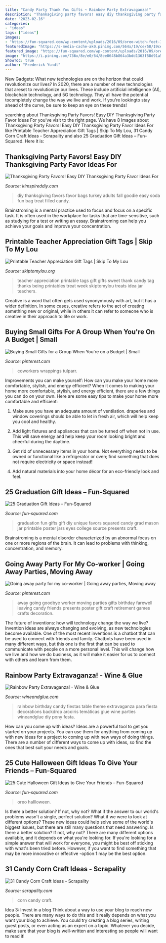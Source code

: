 ```yaml
---
title: "Candy Party Thank You Gifts ~ Rainbow Party Extravaganza!"
description: "Thanksgiving party favors! easy diy thanksgiving party favor ideas for"
date: "2023-02-16"
categories:
- "ideas"
tags: ["ideas"]
images:
- "https://fun-squared.com/wp-content/uploads/2016/09/oreo-witch-feet-1.jpg"
featuredImage: "https://s-media-cache-ak0.pinimg.com/564x/19/ce/50/19ce5027deb8a3ce6ef492930aa4c955.jpg"
featured_image: "https://fun-squared.com/wp-content/uploads/2016/09/oreo-witch-feet-1.jpg"
image: "https://i.pinimg.com/736x/8e/e0/64/8ee0648b864a3bdd1363f58d91a53290--going-away-parties-going-away-party-ideas-for-friends.jpg"
ShowToc: true
author: "Frederick Yundt"
---
```



New Gadgets: What new technologies are on the horizon that could revolutionize our lives?
In 2020, there are a number of new technologies that areset to revolutionize our lives. These include artificial intelligence (AI), blockchain technology, and 5G technology. They all have the potential tocompletely change the way we live and work. If you're lookingto stay ahead of the curve, be sure to keep an eye on these trends!

	

		
searching about Thanksgiving Party Favors! Easy DIY Thanksgiving Party Favor Ideas For you've visit to the right page. We have 8 Images about Thanksgiving Party Favors! Easy DIY Thanksgiving Party Favor Ideas For like Printable Teacher Appreciation Gift Tags | Skip To My Lou, 31 Candy Corn Craft Ideas - Scrapality and also 25 Graduation Gift Ideas – Fun-Squared. Here it is:
		
    
## Thanksgiving Party Favors! Easy DIY Thanksgiving Party Favor Ideas For

<img loading=lazy src="https://kimspireddiy.com/wp-content/uploads/2020/11/diy-turkey-soda-1.jpg" onerror="this.onerror=null;this.src='https://tse2.mm.bing.net/th?id=OIP.4TcNig0kZ0NuWKb65rjYtQHaL_&amp;pid=15.1';" alt="Thanksgiving Party Favors! Easy DIY Thanksgiving Party Favor Ideas For">

_Source: kimspireddiy.com_

>diy thanksgiving favors favor bags turkey adults fall goodie easy soda fun bag treat filled candy. 

	

Brainstroming is a mental practice used to focus and focus on a specific task. It is often used in the workplace for tasks that are time-sensitive, such as studying for a test or writing an essay. Brainstroming can help you achieve your goals and improve your concentration.

    
## Printable Teacher Appreciation Gift Tags | Skip To My Lou

<img loading=lazy src="http://www.skiptomylou.org/wp-content/uploads/2015/04/thanks-for-being-so-sweet-printable-tag.jpg" onerror="this.onerror=null;this.src='https://tse2.mm.bing.net/th?id=OIP.gkt-r8DEFTheQdlB8a-OOgHaKr&amp;pid=15.1';" alt="Printable Teacher Appreciation Gift Tags | Skip To My Lou">

_Source: skiptomylou.org_

>teacher appreciation printable tags gift gifts sweet thank candy tag thanks being printables treat week skiptomylou treats idea jar teachers. 

	

Creative is a word that often gets used synonymously with art, but it has a wider definition. In some cases, creative refers to the act of creating something new or original, while in others it can refer to someone who is creative in their approach to life or work.

    
## Buying Small Gifts For A Group When You&#039;re On A Budget | Small

<img loading=lazy src="https://i.pinimg.com/736x/ea/51/29/ea5129f5cfa5e3ae3ef08b9772c51577.jpg" onerror="this.onerror=null;this.src='https://tse3.mm.bing.net/th?id=OIP.Z7YUMy8r8_wefFhi9UABawHaLH&amp;pid=15.1';" alt="Buying Small Gifts for a Group When You&#039;re on a Budget | Small">

_Source: pinterest.com_

>coworkers wrappings tulparr. 

	

Improvements you can make yourself: How can you make your home more comfortable, stylish, and energy efficient?
When it comes to making your home more comfortable, stylish, and energy efficient, there are a few things you can do on your own. Here are some easy tips to make your home more comfortable and efficient: 
1. Make sure you have an adequate amount of ventilation. draperies and window coverings should be able to let in fresh air, which will help keep you cool and healthy.

2. Add light fixtures and appliances that can be turned off when not in use. This will save energy and help keep your room looking bright and cheerful during the daytime.

3. Get rid of unnecessary items in your home. Not everything needs to be owned or functional like a refrigerator or oven; find something that does not require electricity or space instead!

4. Add natural materials into your home décor for an eco-friendly look and feel.

    
## 25 Graduation Gift Ideas – Fun-Squared

<img loading=lazy src="http://fun-squared.com/wp-content/uploads/2017/05/graduation-eyes-765x1024.jpg" onerror="this.onerror=null;this.src='https://tse2.mm.bing.net/th?id=OIP.yyzX49-ijca-7Lf0-9TpCwHaJ6&amp;pid=15.1';" alt="25 Graduation Gift Ideas – Fun-Squared">

_Source: fun-squared.com_

>graduation fun gifts gift diy unique favors squared candy grad mason jar printable poster jars eyes college source presents craft. 

	

Brainstroming is a mental disorder characterized by an abnormal focus on one or more regions of the brain. It can lead to problems with thinking, concentration, and memory.

    
## Going Away Party For My Co-worker | Going Away Parties, Moving Away

<img loading=lazy src="https://i.pinimg.com/736x/8e/e0/64/8ee0648b864a3bdd1363f58d91a53290--going-away-parties-going-away-party-ideas-for-friends.jpg" onerror="this.onerror=null;this.src='https://tse4.mm.bing.net/th?id=OIP.v4WnfepJvE4q55Oef8M3CAHaJ3&amp;pid=15.1';" alt="Going away party for my co-worker | Going away parties, Moving away">

_Source: pinterest.com_

>away going goodbye worker moving parties gifts birthday farewell leaving candy friends presents poster gift craft retirement games crafts decoration. 

	

The future of inventions: how will technology change the way we live?
Invention ideas are always changing and evolving, as new technologies become available. One of the most recent inventions is a chatbot that can be used to connect with friends and family. Chatbots have been used in many different ways, but this one is the first that can be used to communicate with people on a more personal level. This will change how we live and how we do business, as it will make it easier for us to connect with others and learn from them.

    
## Rainbow Party Extravaganza! - Wine &amp; Glue

<img loading=lazy src="http://www.wineandglue.com/wp-content/uploads/2012/09/rainbow_party_candy_table.jpg" onerror="this.onerror=null;this.src='https://tse1.mm.bing.net/th?id=OIP.W8t8hqOXfp6tMJ39bHbvOgHaLh&amp;pid=15.1';" alt="Rainbow Party Extravaganza! - Wine &amp; Glue">

_Source: wineandglue.com_

>rainbow birthday candy fiestas table theme extravaganza para fiesta decorations backdrop arcoiris temáticas glue wine parties wineandglue diy pony festa. 

	

How can you come up with ideas?
Ideas are a powerful tool to get you started on your projects. You can use them for anything from coming up with new ideas for a project to coming up with new ways of doing things. There are a number of different ways to come up with ideas, so find the ones that best suit your needs and goals.

    
## 25 Cute Halloween Gift Ideas To Give Your Friends – Fun-Squared

<img loading=lazy src="https://fun-squared.com/wp-content/uploads/2016/09/oreo-witch-feet-1.jpg" onerror="this.onerror=null;this.src='https://tse1.mm.bing.net/th?id=OIP.aq_fwp3kZR8SKdkrwFDaiwHaLH&amp;pid=15.1';" alt="25 Cute Halloween Gift Ideas to Give Your Friends – Fun-Squared">

_Source: fun-squared.com_

>oreo hallloween. 

	

Is there a better solution? If not, why not?
What if the answer to our world's problems wasn't a single, perfect solution? What if we were to look at different options? These new ideas could help solve some of the world's biggest issues, but there are still many questions that need answering. Is there a better solution? If not, why not? There are many different options available, and it depends on what you're looking for. If you're looking for a simple answer that will work for everyone, you might be best off sticking with what's been tried before. However, if you want to find something that may be more innovative or effective -option 1 may be the best option.

    
## 31 Candy Corn Craft Ideas - Scrapality

<img loading=lazy src="https://s-media-cache-ak0.pinimg.com/564x/19/ce/50/19ce5027deb8a3ce6ef492930aa4c955.jpg" onerror="this.onerror=null;this.src='https://tse4.mm.bing.net/th?id=OIP.R05aHrpNlRfu-fqdrkF2ygHaLH&amp;pid=15.1';" alt="31 Candy Corn Craft Ideas - Scrapality">

_Source: scrapality.com_

>corn candy craft. 

	

Idea 3: Invest in a blog
Think about a way to use your blog to reach new people. There are many ways to do this and it really depends on what you want your blog to achieve. You could try creating a blog series, writing guest posts, or even acting as an expert on a topic. Whatever you decide, make sure that your blog is well-written and interesting so people will want to read it!

